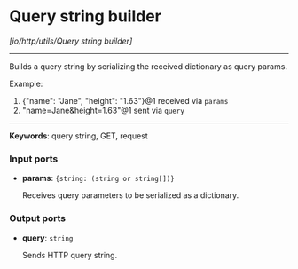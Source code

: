 # Query string builder

_[io/http/utils/Query string builder]_

---

Builds a query string by serializing the received dictionary as query params.  
  
Example:  
1. {"name": "Jane", "height": "1.63"}@1 received via `params`  
2. "name=Jane&height=1.63"@1 sent via `query`  

---

__Keywords__: query string, GET, request

### Input ports

* __params__: ` {string: (string or string[])} `

    Receives query parameters to be serialized as a dictionary.  

### Output ports

* __query__: ` string `

    Sends HTTP query string.  

